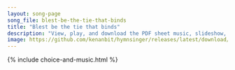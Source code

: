 ```yaml
---
layout: song-page
song_file: blest-be-the-tie-that-binds
title: "Blest be the tie that binds"
description: "View, play, and download the PDF sheet music, slideshow, and audio. Lyrics: Blest be the tie that binds our hearts in Christian love. The fellowship of kindred minds is like to that above.  We share each other's woes, each oth... english christian 4part chords"
image: https://github.com/kenanbit/hymnsinger/releases/latest/download/blest-be-the-tie-that-binds-trad.png
---
```


{% include choice-and-music.html %}